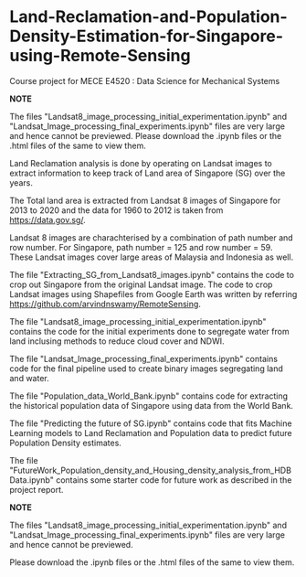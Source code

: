 # Land-Reclamation-and-Population-Density-Estimation-for-Singapore-using-Remote-Sensing
Course project for MECE E4520 : Data Science for Mechanical Systems

**NOTE**

The files "Landsat8_image_processing_initial_experimentation.ipynb" and "Landsat_Image_processing_final_experiments.ipynb" files are very large and hence cannot be previewed.
Please download the .ipynb files or the .html files of the same to view them.

Land Reclamation analysis is done by operating on Landsat images to extract information to keep track of Land area of Singapore (SG) over the years.

The Total land area is extracted from Landsat 8 images of Singapore for 2013 to 2020 and the data for 1960 to 2012 is taken from https://data.gov.sg/.

Landsat 8 images are charachterised by a combination of path number and row number.
For Singapore, path number = 125 and row number = 59.
These Landsat images cover large areas of Malaysia and Indonesia as well. 

The file "Extracting_SG_from_Landsat8_images.ipynb" contains the code to crop out Singapore from the original Landsat image.
The code to crop Landsat images using Shapefiles from Google Earth was written by referring https://github.com/arvindnswamy/RemoteSensing.

The file "Landsat8_image_processing_initial_experimentation.ipynb" contains the code for the initial experiments done to segregate water from land inclusing methods to reduce cloud cover and NDWI.

The file "Landsat_Image_processing_final_experiments.ipynb" contains code for the final pipeline used to create binary images segregating land and water.

The file "Population_data_World_Bank.ipynb" contains code for extracting the historical population data of Singapore using data from the World Bank.

The file "Predicting the future of SG.ipynb" contains code that fits Machine Learning models to Land Reclamation and Population data to predict future Population Density estimates.

The file "FutureWork_Population_density_and_Housing_density_analysis_from_HDB Data.ipynb" contains some starter code for future work as described in the project report.

**NOTE**

The files "Landsat8_image_processing_initial_experimentation.ipynb" and "Landsat_Image_processing_final_experiments.ipynb" files are very large and hence cannot be previewed.

Please download the .ipynb files or the .html files of the same to view them.





